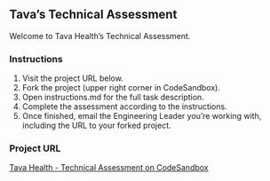 ## Tava’s Technical Assessment

Welcome to Tava Health’s Technical Assessment.

### Instructions

1. Visit the project URL below.
2. Fork the project (upper right corner in CodeSandbox).
3. Open instructions.md for the full task description.
4. Complete the assessment according to the instructions.
5. Once finished, email the Engineering Leader you’re working with, including the URL to your forked project.

### Project URL

[Tava Health - Technical Assessment on CodeSandbox](https://codesandbox.io/p/sandbox/tava-health-technical-assessment-forked-gdhm2p)
